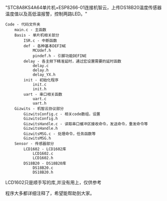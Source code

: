 "STC8A8KS4A64单片机+ESP8266-01连接机智云，上传DS18B20温度传感器温度值以及高低温报警，控制两路LED。" 

    Code - 代码文件夹
        main.c - 主函数 
        Basis - 单片机相关部分
            ISR.c - 中断函数
            def - 各种基本DEFINE
                MCUdef.h
                pindef.h - 引脚功能DEFINE
            delay - 各主频下精准延时，通过宏设置需要的延时函数
                delay.c
                delay.h
                delay_YX.h
            init - 初始化程序
                init.c
                init.h
            uart - 串口相关函数
                uart.c
                uart.h
        Gizwits - 机智云协议部分
            GizwitsConfig.c - 相关code数组，设置
            GizwitsConfig.h
            GizwitsHandle.c - 读取串口缓冲区接收命令，发送命令，重发命令等
            GizwitsHandle.h
            GizwitsMSG.c - 处理命令，任务函数等
            GizwitsMSG.h 
        Sensor - 传感器部分
            LCD1602 - LCD1602库
                LCD1602.c
                LCD1602.h
            DS18B20 - DS18B20库
                DS18B20.c
                DS18B20.h 

LCD1602只是顺手写的库,并没有用上，仅供参考

程序大多都详细注释了，希望能帮助到大家。
